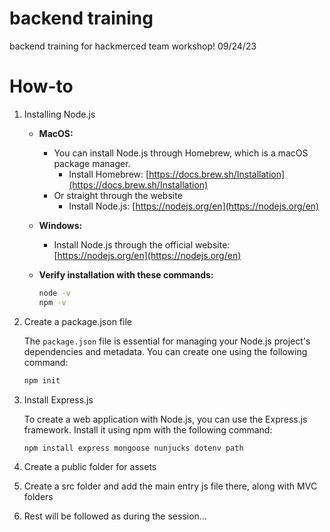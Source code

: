 # backend training

backend training for hackmerced team workshop! 09/24/23

# How-to

1. Installing Node.js

   - **MacOS:**

     - You can install Node.js through Homebrew, which is a macOS package manager.
       - Install Homebrew: [https://docs.brew.sh/Installation](https://docs.brew.sh/Installation)
     - Or straight through the website
       - Install Node.js: [https://nodejs.org/en](https://nodejs.org/en)

   - **Windows:**

     - Install Node.js through the official website: [https://nodejs.org/en](https://nodejs.org/en)

   - **Verify installation with these commands:**
     ```bash
     node -v
     npm -v
     ```

2. Create a package.json file

   The `package.json` file is essential for managing your Node.js project's dependencies and metadata. You can create one using the following command:

   ```bash
   npm init

   ```

3. Install Express.js

   To create a web application with Node.js, you can use the Express.js framework. Install it using npm with the following command:

   ```bash
   npm install express mongoose nunjucks dotenv path
   ```

4. Create a public folder for assets
5. Create a src folder and add the main entry js file there, along with MVC folders
6. Rest will be followed as during the session...
